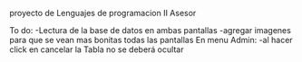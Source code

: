 proyecto de Lenguajes de programacion II 
Asesor 

To do: 
-Lectura de la base de datos en ambas pantallas
-agregar imagenes para que se vean mas bonitas todas las pantallas
En menu Admin: 
-al hacer click en cancelar la Tabla no se deberá ocultar





